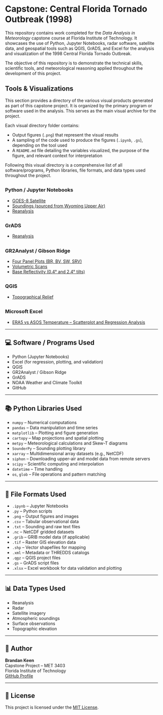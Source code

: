 # Capstone: Central Florida Tornado Outbreak (1998)

This repository contains work completed for the *Data Analysis in Meteorology* capstone course at Florida Institute of Technology. It showcases the use of Python, Jupyter Notebooks, radar software, satellite data, and geospatial tools such as QGIS, GrADS, and Excel for the analysis and visualization of the 1998 Central Florida Tornado Outbreak.

The objective of this repository is to demonstrate the technical skills, scientific tools, and meteorological reasoning applied throughout the development of this project.

## Tools & Visualizations

This section provides a directory of the various visual products generated as part of this capstone project. It is organized by the primary program or software used in the analysis. This serves as the main visual archive for the project.

Each visual directory folder contains:

- Output figures (`.png`) that represent the visual results  
- A sampling of the code used to produce the figures (`.ipynb`, `.gs`), depending on the tool used  
- A `README.md` file detailing the variables visualized, the purpose of the figure, and relevant context for interpretation  

Following this visual directory is a comprehensive list of all software/programs, Python libraries, file formats, and data types used throughout the project.

##

### Python / Jupyter Notebooks

- [GOES-8 Satellite](graphics/satellite/README.md)
- [Soundings (sourced from Wyoming Upper Air)](graphics/soundings/README.md)
- [Reanalysis](graphics/reanalysis/README.md)

##

### GrADS
- [Reanalysis](graphics/reanalysis/README.md)

##

### GR2Analyst / Gibson Ridge
- [Four Panel Plots (BR, BV, SW, SRV)](graphics/radar/README.md)
- [Volumetric Scans](graphics/radar/README.md)
- [Base Reflectivity (0.4° and 2.4° tilts)](graphics/radar/README.md)

##

### QGIS
- [Topographical Relief](graphics/topographical/README.md)

##

### Microsoft Excel
- [ERA5 vs ASOS Temperature – Scatterplot and Regression Analysis](graphics/reanalysis/README.md)

---

## 💻 Software / Programs Used

- Python (Jupyter Notebooks)  
- Excel (for regression, plotting, and validation)  
- QGIS  
- GR2Analyst / Gibson Ridge  
- GrADS  
- NOAA Weather and Climate Toolkit  
- GitHub  

---

## 📚 Python Libraries Used

- `numpy` – Numerical computations  
- `pandas` – Data manipulation and time series  
- `matplotlib` – Plotting and figure generation  
- `cartopy` – Map projections and spatial plotting  
- `metpy` – Meteorological calculations and Skew-T diagrams  
- `SounderPy` – Sounding plotting library  
- `xarray` – Multidimensional array datasets (e.g., NetCDF)  
- `siphon` – Downloading upper-air and model data from remote servers  
- `scipy` – Scientific computing and interpolation  
- `datetime` – Time handling  
- `os`, `glob` – File operations and pattern matching  

---

## 📁 File Formats Used

- `.ipynb` – Jupyter Notebooks  
- `.py` – Python scripts  
- `.png` – Output figures and images  
- `.csv` – Tabular observational data  
- `.txt` – Sounding and raw text files  
- `.nc` – NetCDF gridded datasets  
- `.grib` – GRIB model data (if applicable)  
- `.tif` – Raster GIS elevation data  
- `.shp` – Vector shapefiles for mapping  
- `.xml` – Metadata or THREDDS catalogs  
- `.qgz` – QGIS project files  
- `.gs` – GrADS script files  
- `.xlsx` – Excel workbook for data validation and plotting  

---

## 📊 Data Types Used

- Reanalysis  
- Radar  
- Satellite imagery  
- Atmospheric soundings  
- Surface observations  
- Topographic elevation  

---

## 👤 Author

**Brandan Keen**  
Capstone Project – MET 3403  
Florida Institute of Technology  
[GitHub Profile](https://github.com/BrandanKeen)

---

## 📄 License

This project is licensed under the [MIT License](LICENSE).
